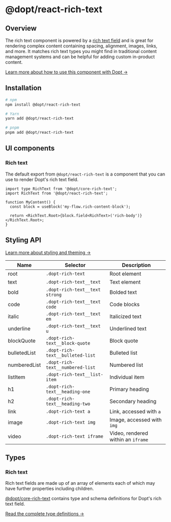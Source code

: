 # @dopt/react-rich-text

## Overview

The rich text component is powered by a [rich text field](https://docs.dopt.com/concepts/fields/#types) and is great for rendering complex content containing spacing, alignment, images, links, and more.
It matches rich text types you might find in traditional content management systems and can be helpful for adding custom in-product content.

[Learn more about how to use this component with Dopt →](https://docs.dopt.com/components/richtext/)

## Installation

```bash
# npm
npm install @dopt/react-rich-text

# Yarn
yarn add @dopt/react-rich-text

# pnpm
pnpm add @dopt/react-rich-text
```

## UI components

### Rich text

The default export from `@dopt/react-rich-text` is a component that you can use to render Dopt's rich text field.

```tsx
import type RichText from '@dopt/core-rich-text';
import RichText from '@dopt/react-rich-text';

function MyContent() {
  const block = useBlock('my-flow.rich-content-block');

  return <RichText.Root>{block.field<RichText>('rich-body')}</RichText.Root>;
}
```

## Styling API

[Learn more about styling and theming →](https://docs.dopt.com/components/styling/)

| Name         | Selector                         | Description                        |
| ------------ | -------------------------------- | ---------------------------------- |
| root         | `.dopt-rich-text`                | Root element                       |
| text         | `.dopt-rich-text__text`          | Text element                       |
| bold         | `.dopt-rich-text__text strong`   | Bolded text                        |
| code         | `.dopt-rich-text__text code`     | Code blocks                        |
| italic       | `.dopt-rich-text__text em`       | Italicized text                    |
| underline    | `.dopt-rich-text__text u`        | Underlined text                    |
| blockQuote   | `.dopt-rich-text__block-quote`   | Block quote                        |
| bulletedList | `.dopt-rich-text__bulleted-list` | Bulleted list                      |
| numberedList | `.dopt-rich-text__numbered-list` | Numbered list                      |
| listItem     | `.dopt-rich-text__list-item`     | Individual item                    |
| h1           | `.dopt-rich-text__heading-one`   | Primary heading                    |
| h2           | `.dopt-rich-text__heading-two`   | Secondary heading                  |
| link         | `.dopt-rich-text a`              | Link, accessed with `a`            |
| image        | `.dopt-rich-text img`            | Image, accessed with `img`         |
| video        | `.dopt-rich-text iframe`         | Video, rendered within an `iframe` |

## Types

### Rich text

Rich text fields are made up of an array of elements each of which may have further properties including children.

[@dopt/core-rich-text](https://www.npmjs.com/package/@dopt/core-rich-text) contains type and schema definitions for Dopt's rich text field.

[Read the complete type definitions →](https://github.com/dopt/odopt/blob/main/components/%40dopt/core/rich-text/src/index.ts)

